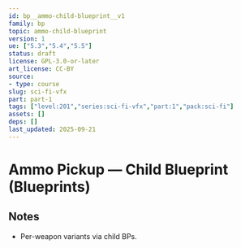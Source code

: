 ```yaml
---
id: bp__ammo-child-blueprint__v1
family: bp
topic: ammo-child-blueprint
version: 1
ue: ["5.3","5.4","5.5"]
status: draft
license: GPL-3.0-or-later
art_license: CC-BY
source:
- type: course
slug: sci-fi-vfx
part: part-1
tags: ["level:201","series:sci-fi-vfx","part:1","pack:sci-fi"]
assets: []
deps: []
last_updated: 2025-09-21
---
```



# Ammo Pickup — Child Blueprint (Blueprints)


## Notes
- Per-weapon variants via child BPs.